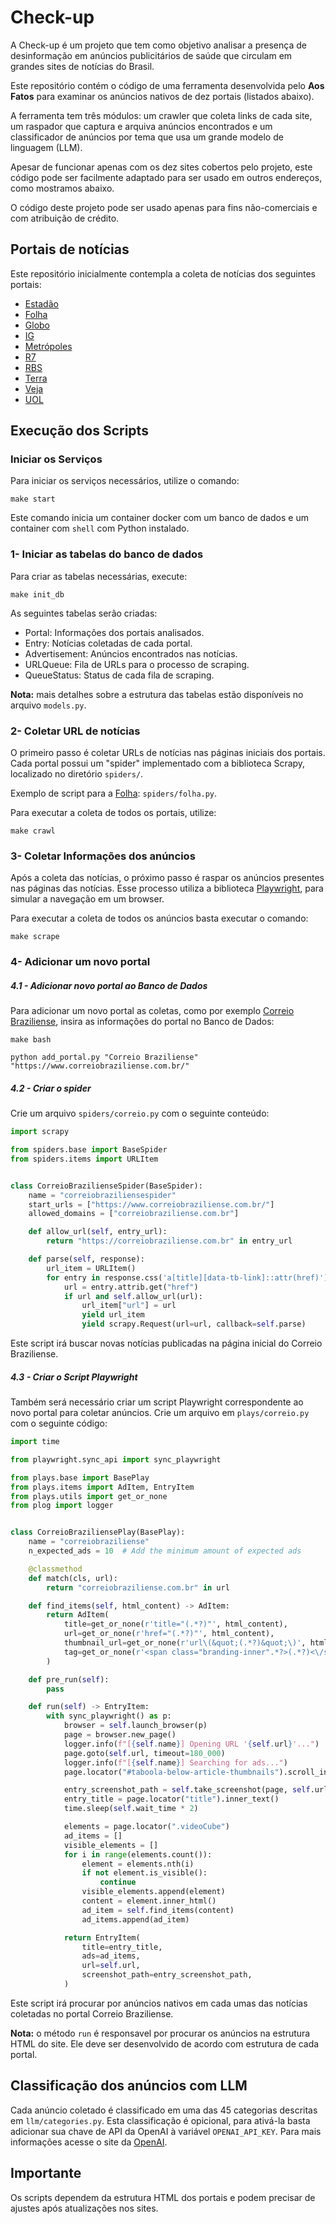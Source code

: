 # Check-up
A Check-up é um projeto que tem como objetivo analisar a presença de desinformação em anúncios publicitários de saúde que circulam em grandes sites de notícias do Brasil.

Este repositório contém o código de uma ferramenta desenvolvida pelo **Aos Fatos** para examinar os anúncios nativos de dez portais (listados abaixo). 

A ferramenta tem três módulos: um crawler que coleta links de cada site, um raspador que captura e arquiva anúncios encontrados e um classificador de anúncios por tema que usa um grande modelo de linguagem (LLM).

Apesar de funcionar apenas com os dez sites cobertos pelo projeto, este código pode ser facilmente adaptado para ser usado em outros endereços, como mostramos abaixo.

O código deste projeto pode ser usado apenas para fins não-comerciais e com atribuição de crédito.


## Portais de notícias
Este repositório inicialmente contempla a coleta de notícias dos seguintes portais:

 - [Estadão](https://www.estadao.com.br)
 - [Folha](https://www.folha.uol.com.br)
 - [Globo](https://oglobo.globo.com/)
 - [IG](https://www.ig.com.br)
 - [Metrópoles](https://www.metropoles.com)
 - [R7](https://www.r7.com)
 - [RBS](https://www.clicrbs.com.br)
 - [Terra](https://www.terra.com.br)
 - [Veja](https://veja.abril.com.br)
 - [UOL](https://www.uol.com.br)

## Execução dos Scripts

### Iniciar os Serviços

Para iniciar os serviços necessários, utilize o comando:

`make start`

Este comando inicia um container docker com um banco de dados
e um container com `shell` com Python instalado.


### 1- Iniciar as tabelas do banco de dados
Para criar as tabelas necessárias, execute:

`make init_db`

As seguintes tabelas serão criadas:

 - Portal: Informações dos portais analisados.
 - Entry: Notícias coletadas de cada portal.
 - Advertisement: Anúncios encontrados nas notícias.
 - URLQueue: Fila de URLs para o processo de scraping.
 - QueueStatus: Status de cada fila de scraping.

**Nota:** mais detalhes sobre a estrutura das tabelas estão disponíveis no arquivo `models.py`.


### 2- Coletar URL de notícias
O primeiro passo é coletar URLs de notícias nas páginas iniciais dos portais. Cada portal possui um "spider" implementado com a biblioteca Scrapy, localizado no diretório `spiders/`.

Exemplo de script para a [Folha]("https://www.folha.uol.com.br"): `spiders/folha.py`.

Para executar a coleta de todos os portais, utilize:

`make crawl`

### 3- Coletar Informações dos anúncios 

Após a coleta das notícias, o próximo passo é raspar os anúncios presentes nas páginas das notícias. Esse processo utiliza a biblioteca [Playwright](https://playwright.dev/), para simular a navegação em um browser.

Para executar a coleta de todos os anúncios basta executar o comando:

`make scrape`

### 4- Adicionar um novo portal

##### 4.1 - Adicionar novo portal ao Banco de Dados
Para adicionar um novo portal as coletas, como por exemplo [Correio Braziliense](https://www.correiobraziliense.com.br/), insira as informações do portal no Banco de Dados:

```
make bash

python add_portal.py "Correio Braziliense" "https://www.correiobraziliense.com.br/"
```

##### 4.2 - Criar o spider
Crie um arquivo `spiders/correio.py` com o seguinte conteúdo:

```python
import scrapy

from spiders.base import BaseSpider
from spiders.items import URLItem


class CorreioBrazilienseSpider(BaseSpider):
    name = "correiobraziliensespider"
    start_urls = ["https://www.correiobraziliense.com.br/"]
    allowed_domains = ["correiobraziliense.com.br"]

    def allow_url(self, entry_url):
        return "https://correiobraziliense.com.br" in entry_url

    def parse(self, response):
        url_item = URLItem()
        for entry in response.css('a[title][data-tb-link]::attr(href)')
            url = entry.attrib.get("href")
            if url and self.allow_url(url):
                url_item["url"] = url
                yield url_item
                yield scrapy.Request(url=url, callback=self.parse)
```

Este script irá buscar novas notícias publicadas na página inicial do Correio Braziliense.

##### 4.3 - Criar o Script Playwright
Também será necessário criar um script Playwright correspondente ao novo portal para coletar anúncios. Crie um arquivo em `plays/correio.py` com o seguinte código:

```python
import time

from playwright.sync_api import sync_playwright

from plays.base import BasePlay
from plays.items import AdItem, EntryItem
from plays.utils import get_or_none
from plog import logger


class CorreioBraziliensePlay(BasePlay):
    name = "correiobraziliense"
    n_expected_ads = 10  # Add the minimum amount of expected ads

    @classmethod
    def match(cls, url):
        return "correiobraziliense.com.br" in url

    def find_items(self, html_content) -> AdItem:
        return AdItem(
            title=get_or_none(r'title="(.*?)"', html_content),
            url=get_or_none(r'href="(.*?)"', html_content),
            thumbnail_url=get_or_none(r'url\(&quot;(.*?)&quot;\)', html_content),
            tag=get_or_none(r'<span class="branding-inner".*?>(.*?)<\/span>', html_content),
        )

    def pre_run(self):
        pass

    def run(self) -> EntryItem:
        with sync_playwright() as p:
            browser = self.launch_browser(p)
            page = browser.new_page()
            logger.info(f"[{self.name}] Opening URL '{self.url}'...")
            page.goto(self.url, timeout=180_000)
            logger.info(f"[{self.name}] Searching for ads...")
            page.locator("#taboola-below-article-thumbnails").scroll_into_view_if_needed()

            entry_screenshot_path = self.take_screenshot(page, self.url, goto=False)
            entry_title = page.locator("title").inner_text()
            time.sleep(self.wait_time * 2)

            elements = page.locator(".videoCube")
            ad_items = []
            visible_elements = []
            for i in range(elements.count()):
                element = elements.nth(i)
                if not element.is_visible():
                    continue
                visible_elements.append(element)
                content = element.inner_html()
                ad_item = self.find_items(content)
                ad_items.append(ad_item)

            return EntryItem(
                title=entry_title,
                ads=ad_items,
                url=self.url,
                screenshot_path=entry_screenshot_path,
            )
```

Este script irá procurar por anúncios nativos em cada umas das notícias coletadas no
portal Correio Braziliense.

**Nota:** o método `run` é responsavel por procurar os anúncios na estrutura HTML do site. Ele
deve ser desenvolvido de acordo com estrutura de cada portal.

## Classificação dos anúncios com LLM
Cada anúncio coletado é classificado em uma das 45 categorias descritas em `llm/categories.py`.
Esta classificação é opicional, para ativá-la basta adicionar sua chave de API da OpenAI à variável `OPENAI_API_KEY`.
Para mais informações acesse o site da [OpenAI](https://platform.openai.com/docs/api-reference/api-keys).


## Importante
Os scripts dependem da estrutura HTML dos portais e podem precisar de ajustes após atualizações nos sites.
